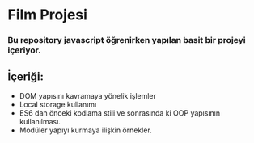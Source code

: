 # Film Projesi
### Bu repository javascript öğrenirken yapılan basit bir projeyi içeriyor.

## İçeriği:
* DOM yapısını kavramaya yönelik işlemler
* Local storage kullanımı
* ES6 dan önceki kodlama stili ve sonrasında ki OOP yapısının kullanılması.
* Modüler yapıyı kurmaya ilişkin örnekler.

